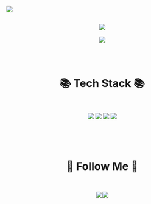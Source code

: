 <img src="https://capsule-render.vercel.app/api?type=waving&color=FBBAD4&height=150&section=header&text=%20leehyejun&fontSize=80&fontColor=494849" /><br><br>
<p align ="center">
<img src="https://github-readme-stats.vercel.app/api/top-langs/?username=04-5h&layout=compact"><br><br>
<img src="https://github-readme-stats.vercel.app/api?username=04-5h&show_icons=true"></p><br><br>
<h1 align="center">📚 Tech Stack 📚</h1>
<br>
<p align ="center">
  <img src="https://img.shields.io/badge/Java-007396?style=flat&logo=openjdk&logoColor=white"/></a>
  <img src="https://img.shields.io/badge/Mysql-E6B91E?style=flat&logo=MySql&logoColor=white"/></a>
  <img src="https://img.shields.io/badge/HTML-E34F26?style=flat&logo=html5&logoColor=white"/>
  <img src="https://img.shields.io/badge/CSS-1572B6?style=flat&logo=css3&logoColor=white"/>
  </p><br><br><br>


<h1 align="center">🌈 Follow Me 🌈</h1>
<br>
<p align ="center">
  <a href="https://www.instagram.com/05.4h/"><img src="https://img.shields.io/badge/Instagram-E4405F?style=flat-square&logo=Instagram&logoColor=white></a>&nbsp
  <a href="mailto:lhg0004@gmail.com"><img src="https://img.shields.io/badge/Gmail-d14836?style=flat-square&logo=Gmail&logoColor=white&link=kimhyein7110@gmail.com"/></a>
</p>
